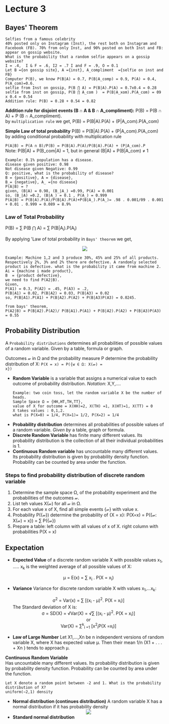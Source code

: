 # Lecture 3

## Bayes' Theorem

```
Selfies from a famous celebrity
40% posted only on Instagram (Inst), the rest both on Instagram and Facebook (FB). 70% from only Inst, and 90% posted on both Inst and FB: appear on gossip website.
What is the probability that a random selfie appears on a gossip website?
I = .4,  I & F = .6, I2 = .7 I and F = .9, O = 0.1
Let B ={on gossip site}, A ={inst}, A_compliment  ={selfie on inst and FB}
Computer P(B), we know P(B|A) = 0.7, P(B|A_comp) = 0.9, P(A) = 0.4, P(A_com)=0.6.
selfie from Inst on gossip, P(B ⋂ A) = P(B|A).P(A) = 0.7x0.4 = 0.28
selfie from inst on gossip, P(B ⋂ A_com )  = P(B|A_xom).P(A_com) = 09 x 0.4 = 0.54
Addition rule: P(B) = 0.28 + 0.54 = 0.82  
 ```
**Addition rule for disjoint events (B ∩ A & B ∩ A_compliment):** P(B) = P(B ∩ A) + P (B ∩ A_compliment).  
by `multiplication rule` we get, P(B) = P(B|A).P(A) + (P|A_com).P(A_com)

**Simple Law of total probability** P(B) = P(B|A).P(A) + (P|A_com).P(A_com)  
by adding conditional probability with multiplication rule

`P(A|B) = P(A ∩ B)/P(B) = P(B|A).P(A)/P(B|A).P(A) + (P|A_com).P`  
Note: P(B|A) + P(B_com|A) = 1, but in general (B|A) + P(B|A_com) ≠ 1

```
Example: 0.1% population has a disease. 
disease given positive: 0.98
Not disease given Negative: 0.99
Q: positive, what is the probability of disease?
B = {positive}, A = {disease}, 
B_= {negative}, A_ ={no disease}
P(A|B) = ?
given, (B|A) = 0.98, (B_|A_) =0.99, P(A) = 0.001
so, (B_|A) =0.2, (B|A_) = 0.1 , P(A_) = 0.999
P(A|B) = P(B|A).P(A)/P(B|A).P(A)+P(B|A_).P(A_)= .98 . 0.001/09 . 0.001 + 0.01 . 0.999 = 0.089 = 8.9%
```
### Law of Total Probability 
P(B) = ∑ P(B ⋂ A)  = ∑ P(B|A<sub>i</sub>).P(A<sub>i</sub>)

By applying 'Law of total probability in `Bays' theorem` we get, 


<center><img src="https://render.githubusercontent.com/render/math?math=P(A _r | B) = \frac{P(B|A_{r}) . P(A_{r})}{\sum P(B|A_{i}). P(A_{i}) }"></center>


```{python}
Example: Machine 1,2 and 3 produce 30%, 45% and 25% of all products. Respectively 2%, 3% and 2% there are defective. A randomly selected product is defective. what is the probability it came from machine 2. 
Ai = {machine i made product},
B  = {product defective}, 
we need to find P(A2|B). 
Given,
P(A1) = 0.3, P(A2) = .45, P(A3) = .2,
P(B|A1) = 0.02, P(B|A2) = 0.03, P(B|A3) = 0.02
so, P(B|A1).P(A1) + P(B|A2).P(A2) + P(B|A3)P(A3) = 0.0245. 

from bays' theorem,
P(A2|B) = P(B|A2).P(A2)/ P(B|A1).P(A1) + P(B|A2).P(A2) + P(B|A3)P(A3) = 0.55 

```


## Probability Distribution 

A `Probability distributions` determines all probabilities of possible values of a random variable. Given by a table, formula or graph. 

Outcomes 𝓌 in Ω and the probability measure P determine the probability distribution of X:
<code>P(X = x) = P({w ∈ Ω: X(𝓌) = x})</code> 

- **Random Variable** is a variable that assigns a numerical value to each outcome of probability distribution. *Notation*: X,Y,.... 
  ```
  Example: two coin toss, let the random variable X be the number of heads. 
  Sample Space Ω = {HH,HT,TH,TT}, 
  value of X for outcome = X(HH)=2, X(TH) =1, X(HT)=1, X(TT) = 0 
  X takes values : 0,1,2. 
  what is P(X=0) = 1/4, P(X=1)= 1/2, P(X=2) = 1/4 
  ```
- **Probability distribution** determines all probabilities of possible values of a random variable. *Given by* a table, graph or formula. 
- **Discrete Random Variable** has finite many different values. Its probability distribution is the collection of all their individual probabilities is 1. 
- **Continuous Random variable** has uncountable many different values. Its probability distribution is given by probability density function. Probability can be counted by area under the function. 

### Steps to find probability distribution of discrete random variable
1. Determine the sample space Ω, of the probability experiment and the probabilities of the outcomes 𝓌. 
2. List teh values X(𝓌) for all 𝓌 in Ω. 
3. For each value x of X, find all simple events {𝓌} with value x. 
4. Probability P({𝓌}) determine the probability of {X = x}: 
   P(X=x) = P({𝓌: X(𝓌) = x}) = ∑ P({𝓌})
5. Prepare a table: left column with all values of x of X. right column with probabilities P(X = x)

## Expectation 

- **Expected Value** of a discrete random variable X with possible values x<sub>1</sub>, ..... x<sub>k</sub> is the weighted average of all possible values of X:  
   
  <center>μ = E(x) = ∑ x<sub>i</sub> . P(X = x<sub>i</sub>)</center>
- **Variance** Variance for discrete random variable X with values x<sub>1</sub>,...x<sub>k</sub>: 
  <center>σ<sup>2</sup> = Var(x) = ∑ [(x<sub>i</sub>  - μ)<sup>2</sup>. P(X = x<sub>i</sub>)]</center>
  The Standard deviation of X is: 
  <center>σ = SD(X) = √Var(X) = √∑ [(x<sub>i</sub>  - μ)<sup>2</sup>. P(X = x<sub>i</sub>)] </center> 
  <center>or</center>
  <center>Var(X) = ∑<sup>k</sup><sub>i =1</sub> [x<sup>2</sup><sub>i</sub>P(X =x<sub>i</sub>)] </center>


- **Law of Large Number** Let X1,...,Xn be n independent versions of random variable X, where X has expected value μ. Then their mean 1/n (X1 + . . . + Xn ) tends to approach μ.

**Continuous Random Variable**  
Has uncountable many different values. Its probability distribution is given by probability density function. Probability can be counted by area under the function.
```
Let X denote a random point between -2 and 1. What is the probability distribution of X?
uniform(−2,1) density

```

- **Normal distribution (continues distribution)** A random variable X has a normal distribution if it has probability density 
  <center><img src="https://render.githubusercontent.com/render/math?math=P(x) = \frac{1}{2\pi}e x^{ -\frac{1}{2}(\frac{x- \mu }{ \sigma })^2}"></center>
- **Standard normal distribution**


